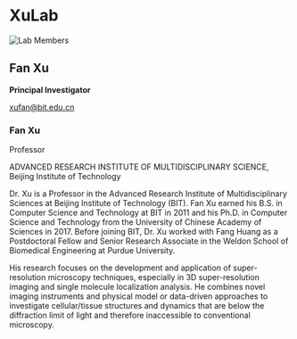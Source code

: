 # XuLab

![Lab Members](http://1304199935.vod-qcloud.com/ba849d0evodcq1304199935/3119f5e81253642700552398894/w4xRqHm2A7cA.png)

## Fan Xu

**Principal Investigator**

xufan@bit.edu.cn

### Fan Xu

Professor

ADVANCED RESEARCH INSTITUTE OF MULTIDISCIPLINARY SCIENCE, Beijing Institute of Technology

Dr. Xu is a Professor in the Advanced Research Institute of Multidisciplinary Sciences at Beijing Institute of Technology (BIT). Fan Xu earned his B.S. in Computer Science and Technology at BIT in 2011 and his Ph.D. in Computer Science and Technology from the University of Chinese Academy of Sciences in 2017. Before joining BIT, Dr. Xu worked with Fang Huang as a Postdoctoral Fellow and Senior Research Associate in the Weldon School of Biomedical Engineering at Purdue University.

His research focuses on the development and application of super-resolution microscopy techniques, especially in 3D super-resolution imaging and single molecule localization analysis. He combines novel imaging instruments and physical model or data-driven approaches to investigate cellular/tissue structures and dynamics that are below the diffraction limit of light and therefore inaccessible to conventional microscopy.

